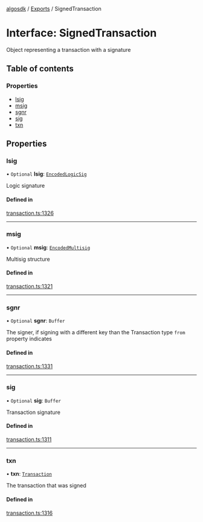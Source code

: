 [algosdk](../README.md) / [Exports](../modules.md) / SignedTransaction

# Interface: SignedTransaction

Object representing a transaction with a signature

## Table of contents

### Properties

- [lsig](SignedTransaction.md#lsig)
- [msig](SignedTransaction.md#msig)
- [sgnr](SignedTransaction.md#sgnr)
- [sig](SignedTransaction.md#sig)
- [txn](SignedTransaction.md#txn)

## Properties

### lsig

• `Optional` **lsig**: [`EncodedLogicSig`](EncodedLogicSig.md)

Logic signature

#### Defined in

[transaction.ts:1326](https://github.com/algorand/js-algorand-sdk/blob/13a5d73/src/transaction.ts#L1326)

___

### msig

• `Optional` **msig**: [`EncodedMultisig`](EncodedMultisig.md)

Multisig structure

#### Defined in

[transaction.ts:1321](https://github.com/algorand/js-algorand-sdk/blob/13a5d73/src/transaction.ts#L1321)

___

### sgnr

• `Optional` **sgnr**: `Buffer`

The signer, if signing with a different key than the Transaction type `from` property indicates

#### Defined in

[transaction.ts:1331](https://github.com/algorand/js-algorand-sdk/blob/13a5d73/src/transaction.ts#L1331)

___

### sig

• `Optional` **sig**: `Buffer`

Transaction signature

#### Defined in

[transaction.ts:1311](https://github.com/algorand/js-algorand-sdk/blob/13a5d73/src/transaction.ts#L1311)

___

### txn

• **txn**: [`Transaction`](../classes/Transaction.md)

The transaction that was signed

#### Defined in

[transaction.ts:1316](https://github.com/algorand/js-algorand-sdk/blob/13a5d73/src/transaction.ts#L1316)
